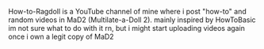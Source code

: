 How-to-Ragdoll is a YouTube channel of mine where i post "how-to" and random videos in MaD2 (Multilate-a-Doll 2). mainly inspired by HowToBasic
im not sure what to do with it rn, but i might start uploading videos again once i own a legit copy of MaD2
